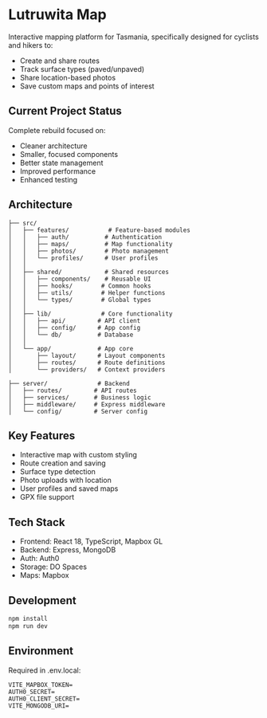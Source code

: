 # Lutruwita Map

Interactive mapping platform for Tasmania, specifically designed for cyclists and hikers to:
- Create and share routes
- Track surface types (paved/unpaved)
- Share location-based photos
- Save custom maps and points of interest

## Current Project Status
Complete rebuild focused on:
- Cleaner architecture
- Smaller, focused components
- Better state management
- Improved performance
- Enhanced testing

## Architecture
```
├── src/
│   ├── features/           # Feature-based modules
│   │   ├── auth/          # Authentication
│   │   ├── maps/          # Map functionality
│   │   ├── photos/        # Photo management
│   │   └── profiles/      # User profiles
│   │
│   ├── shared/            # Shared resources
│   │   ├── components/    # Reusable UI
│   │   ├── hooks/        # Common hooks
│   │   ├── utils/        # Helper functions
│   │   └── types/        # Global types
│   │
│   ├── lib/              # Core functionality
│   │   ├── api/         # API client
│   │   ├── config/      # App config
│   │   └── db/          # Database
│   │
│   └── app/             # App core
│       ├── layout/      # Layout components
│       ├── routes/      # Route definitions
│       └── providers/   # Context providers

├── server/              # Backend
│   ├── routes/         # API routes
│   ├── services/       # Business logic
│   ├── middleware/     # Express middleware
│   └── config/         # Server config
```

## Key Features
- Interactive map with custom styling
- Route creation and saving
- Surface type detection
- Photo uploads with location
- User profiles and saved maps
- GPX file support

## Tech Stack
- Frontend: React 18, TypeScript, Mapbox GL
- Backend: Express, MongoDB
- Auth: Auth0
- Storage: DO Spaces
- Maps: Mapbox

## Development
```bash
npm install
npm run dev
```

## Environment
Required in .env.local:
```
VITE_MAPBOX_TOKEN=
AUTH0_SECRET=
AUTH0_CLIENT_SECRET=
VITE_MONGODB_URI=
```